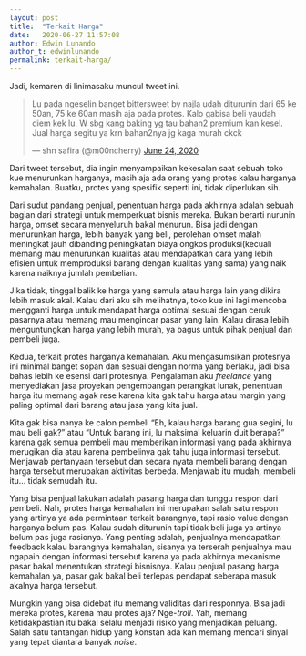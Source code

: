 ```yaml
---
layout: post
title:  "Terkait Harga"
date:   2020-06-27 11:57:08
author: Edwin Lunando
author_t: edwinlunando
permalink: terkait-harga/
---
```


Jadi, kemaren di linimasaku muncul tweet ini.

<blockquote class="twitter-tweet"><p lang="in" dir="ltr">Lu pada ngeselin banget bittersweet by najla udah diturunin dari 65 ke 50an, 75 ke 60an masih aja pada protes. Kalo gabisa beli yaudah diem kek lu. W sbg kang baking yg tau bahan2 premium kan kesel. Jual harga segitu ya krn bahan2nya jg kaga murah ckck</p>&mdash; shn safira (@m00ncherry) <a href="https://twitter.com/m00ncherry/status/1275924242668720128?ref_src=twsrc%5Etfw">June 24, 2020</a></blockquote> <script async src="https://platform.twitter.com/widgets.js" charset="utf-8"></script>

Dari tweet tersebut, dia ingin menyampaikan kekesalan saat sebuah toko kue menurunkan harganya, masih aja ada orang yang protes kalau harganya kemahalan. Buatku, protes yang spesifik seperti ini, tidak diperlukan sih.

Dari sudut pandang penjual, penentuan harga pada akhirnya adalah sebuah bagian dari strategi untuk memperkuat bisnis mereka. Bukan berarti nurunin harga, omset secara menyeluruh bakal menurun. Bisa jadi dengan menurunkan harga, lebih banyak yang beli, perolehan omset malah meningkat jauh dibanding peningkatan biaya ongkos produksi(kecuali memang mau menurunkan kualitas atau mendapatkan cara yang lebih efisien untuk memproduksi barang dengan kualitas yang sama) yang naik karena naiknya jumlah pembelian.

Jika tidak, tinggal balik ke harga yang semula atau harga lain yang dikira lebih masuk akal. Kalau dari aku sih melihatnya, toko kue ini lagi mencoba mengganti harga untuk mendapat harga optimal sesuai dengan ceruk pasarnya atau memang mau mengincar pasar yang lain. Kalau dirasa lebih menguntungkan harga yang lebih murah, ya bagus untuk pihak penjual dan pembeli juga.

Kedua, terkait protes harganya kemahalan. Aku mengasumsikan protesnya ini minimal banget sopan dan sesuai dengan norma yang berlaku, jadi bisa bahas lebih ke esensi dari protesnya. Pengalaman aku *freelance* yang menyediakan jasa proyekan pengembangan perangkat lunak, penentuan harga itu memang agak rese karena kita gak tahu harga atau margin yang paling optimal dari barang atau jasa yang kita jual.

Kita gak bisa nanya ke calon pembeli “Eh, kalau harga barang gua segini, lu mau beli gak?” atau “Untuk barang ini, lu maksimal keluarin duit berapa?” karena gak semua pembeli mau memberikan informasi yang pada akhirnya merugikan dia atau karena pembelinya gak tahu juga informasi tersebut. Menjawab pertanyaan tersebut dan secara nyata membeli barang dengan harga tersebut merupakan aktivitas berbeda. Menjawab itu mudah, membeli itu… tidak semudah itu.

Yang bisa penjual lakukan adalah pasang harga dan tunggu respon dari pembeli. Nah, protes harga kemahalan ini merupakan salah satu respon yang artinya ya ada permintaan terkait barangnya, tapi rasio value dengan harganya belum pas. Kalau sudah diturunin tapi tidak beli juga ya artinya belum pas juga rasionya. Yang penting adalah, penjualnya mendapatkan feedback kalau barangnya kemahalan, sisanya ya terserah penjualnya mau ngapain dengan informasi tersebut karena ya pada akhirnya mekanisme pasar bakal menentukan strategi bisnisnya. Kalau penjual pasang harga kemahalan ya, pasar gak bakal beli terlepas pendapat seberapa masuk akalnya harga tersebut.

Mungkin yang bisa didebat itu memang validitas dari responnya. Bisa jadi mereka protes, karena mau protes aja? Nge-*troll*. Yah, memang ketidakpastian itu bakal selalu menjadi risiko yang menjadikan peluang. Salah satu tantangan hidup yang konstan ada kan memang mencari sinyal yang tepat diantara banyak *noise*.




